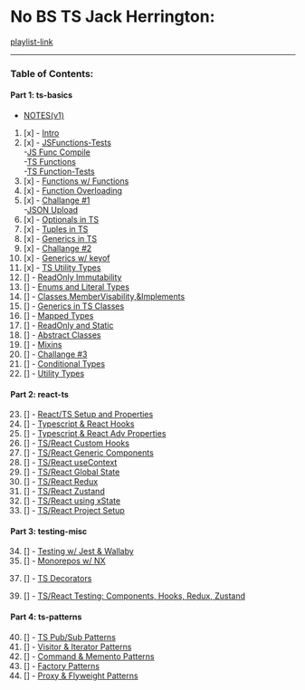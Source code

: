 # No BS TS Jack Herrington:
[playlist-link](https://www.youtube.com/playlist?list=PLNqp92_EXZBJYFrpEzdO2EapvU0GOJ09n)        
***      
### Table of Contents:
#### Part 1: ts-basics
* [NOTES(v1)](./notes/intro.md)       
1. [x] - [Intro](ts-basics/basics.ts)     
2. [x] - [JSFunctions-Tests](./ts-basics/jsfunctest.js)     
        -[JS Func Compile](./ts-basics/functions.js)        
        -[TS Functions](./ts-basics/functions.ts)        
        -[TS Function-Tests](./ts-basics/functionsTest.ts)        
3. [x] - [Functions w/ Functions](./ts-basics/funcs-and-funcs.ts)     
4. [x] - [Function Overloading](./ts-basics/parseCoordinate.ts)     
5. [x] - [Challange #1](./ts-basics/challange1.ts)     
        -[JSON Upload](./ts-basics/houses.json)        
6. [x] - [Optionals in TS](./ts-basics/optional.ts)     
7. [x] - [Tuples in TS](./ts-basics/tuple.ts)     
8. [x] - [Generics in TS](./ts-basics/generics.ts)     
9. [x] - [Challange #2]()     
10. [x] - [Generics w/ keyof](./ts-basics/generics-with-keyof.ts)     
11. [x] - [TS Utility Types](./ts-basics/utility-types1.ts)     
12. [] - [ReadOnly Immutability]()     
13. [] - [Enums and Literal Types]()     
14. [] - [Classes,MemberVisability,&Implements]()     
15. [] - [Generics in TS Classes]()     
16. [] - [Mapped Types]()     
17. [] - [ReadOnly and Static]()     
18. [] - [Abstract Classes]()     
19. [] - [Mixins]()     
20. [] - [Challange #3]()     
21. [] - [Conditional Types]()     
22. [] - [Utility Types]()     
#### Part 2: react-ts
23. [] - [React/TS Setup and Properties]()     
24. [] - [Typescript & React Hooks]()     
25. [] - [Typescript & React Adv Properties]()     
26. [] - [TS/React Custom Hooks]()     
27. [] - [TS/React Generic Components]()     
28. [] - [TS/React useContext]()     
29. [] - [TS/React Global State]()     
30. [] - [TS/React Redux]()     
31. [] - [TS/React Zustand]()     
32. [] - [TS/React using xState]()     
33. [] - [TS/React Project Setup]()     
#### Part 3: testing-misc
34. [] - [Testing w/ Jest & Wallaby]()     
35. [] - [Monorepos w/ NX]()     
<!-- 36. [] - [Q/A]()      -->
37. [] - [TS Decorators]()     
<!-- 38. [] - [Why TS?]()      -->
39. [] - [TS/React Testing: Components, Hooks, Redux, Zustand]()     
#### Part 4: ts-patterns
40. [] - [TS Pub/Sub Patterns]()     
41. [] - [Visitor & Iterator Patterns]()     
42. [] - [Command & Memento Patterns]()     
43. [] - [Factory Patterns]()     
44. [] - [Proxy & Flyweight Patterns]()     
